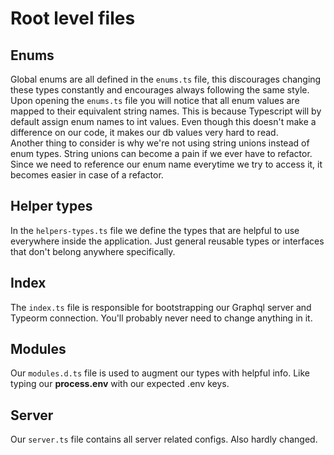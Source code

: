 # Root level files

## Enums

Global enums are all defined in the `enums.ts` file, this discourages changing these types constantly and encourages always following the same
style.  
Upon opening the `enums.ts` file you will notice that all enum values are mapped to their equivalent string names. This is because Typescript will by
default assign enum names to int values. Even though this doesn't make a difference on our code, it makes our db values very hard to read.  
Another thing to consider is why we're not using string unions instead of enum types. String unions can become a pain if we ever have to refactor.
Since we need to reference our enum name everytime we try to access it, it becomes easier in case of a refactor.

## Helper types

In the `helpers-types.ts` file we define the types that are helpful to use everywhere inside the application. Just general reusable types or
interfaces that don't belong anywhere specifically.

## Index

The `index.ts` file is responsible for bootstrapping our Graphql server and Typeorm connection. You'll probably never need to change anything in it.

## Modules

Our `modules.d.ts` file is used to augment our types with helpful info. Like typing our **process.env** with our expected .env keys.

## Server

Our `server.ts` file contains all server related configs. Also hardly changed.
